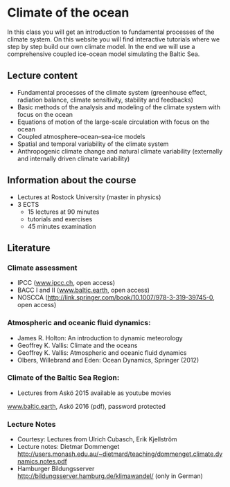 # Climate of the ocean

In this class you will get an introduction to fundamental processes of the climate system. On this website you will find interactive tutorials where we step by step build our own climate model. In the end we will use a comprehensive coupled ice-ocean model simulating the Baltic Sea.

## Lecture content 

- Fundamental processes of the climate system (greenhouse effect, radiation balance, climate sensitivity, stability and feedbacks)
- Basic methods of the analysis and modeling of the climate system with focus on the ocean
- Equations of motion of the large-scale circulation with focus on the ocean
- Coupled atmosphere–ocean–sea-ice models
- Spatial and temporal variability of the climate system
- Anthropogenic climate change and natural climate variability (externally and internally driven climate variability)

## Information about the course

- Lectures at Rostock University (master in physics)
- 3 ECTS 
    - 15 lectures at 90 minutes
    - tutorials and exercises
    - 45 minutes examination

## Literature 
### Climate assessment
- IPCC (www.ipcc.ch, open access)
- BACC I and II (www.baltic.earth, open access)
- NOSCCA (http://link.springer.com/book/10.1007/978-3-319-39745-0, open access)

### Atmospheric and oceanic fluid dynamics:

- James R. Holton: An introduction to dynamic meteorology
- Geoffrey K. Vallis: Climate and the oceans
- Geoffrey K. Vallis: Atmospheric and oceanic fluid dynamics
- Olbers, Willebrand and Eden: Ocean Dynamics, Springer (2012)

### Climate of the Baltic Sea Region:

- Lectures from Askö 2015 available as youtube movies

www.baltic.earth, Askö 2016 (pdf), password protected

### Lecture Notes

- Courtesy: Lectures from Ulrich Cubasch, Erik Kjellström
- Lecture notes: Dietmar Dommenget
http://users.monash.edu.au/~dietmard/teaching/dommenget.climate.dynamics.notes.pdf
- Hamburger Bildungsserver
http://bildungsserver.hamburg.de/klimawandel/ (only in German)